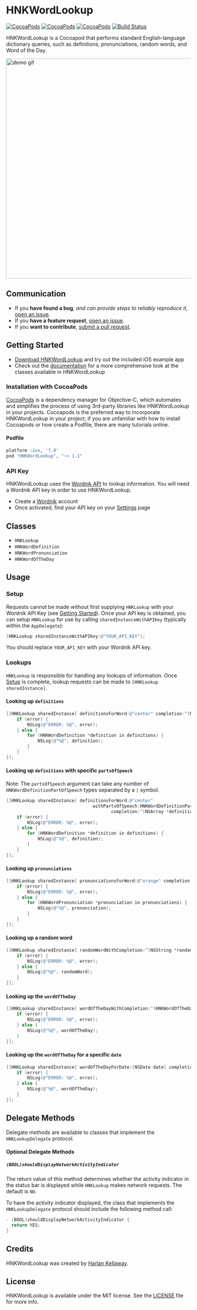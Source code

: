 # HNKWordLookup

[![CocoaPods](https://img.shields.io/cocoapods/v/HNKWordLookup.svg)](http://cocoapods.org/pods/HNKWordLookup)
[![CocoaPods](https://img.shields.io/cocoapods/l/HNKWordLookup.svg)](https://raw.githubusercontent.com/hkellaway/HNKWordLookup/master/LICENSE)
[![CocoaPods](https://img.shields.io/cocoapods/p/HNKWordLookup.svg)](http://cocoapods.org/pods/HNKWordLookup)
[![Build Status](https://travis-ci.org/hkellaway/HNKWordLookup.svg?branch=master)](https://travis-ci.org/hkellaway/HNKWordLookup)

HNKWordLookup is a Cocoapod that performs standard English-language dictionary queries, such as definitions, pronunciations, random words, and Word of the Day.

<img src="https://raw.githubusercontent.com/hkellaway/HNKWordLookup/develop/Demo/demo.gif" title="demo gif" height="600" />

## Communication

- If you **have found a bug**, _and can provide steps to reliably reproduce it_, [open an issue](https://github.com/hkellaway/HNKWordLookup/issues/new).
- If you **have a feature request**, [open an issue](https://github.com/hkellaway/HNKWordLookup/issues/new).
- If you **want to contribute**, [submit a pull request](https://github.com/hkellaway/HNKWordLookup/pulls).

## Getting Started

- [Download HNKWordLookup](https://github.com/hkellaway/HNKWordLookup/archive/master.zip) and try out the included iOS example app
- Check out the [documentation](http://cocoadocs.org/docsets/HNKWordLookup/) for a more comprehensive look at the classes available in HNKWordLookup

### Installation with CocoaPods

[CocoaPods](http://cocoapods.org) is a dependency manager for Objective-C, which automates and simplifies the process of using 3rd-party libraries like HNKWordLookup in your projects. Cocoapods is the preferred way to incorporate HNKWordLookup in your project; if you are unfamiliar with how to install Cocoapods or how create a Podfile, there are many tutorials online.

#### Podfile

```ruby
platform :ios, '7.0'
pod "HNKWordLookup", "~> 1.1"
```

### API Key

HNKWordLookup uses the [Wordnik API](http://developer.wordnik.com/docs.html) to lookup information. You will need a Wordnik API key in order to use HNKWordLookup.

* Create a [Wordnik](https://www.wordnik.com/signup) account
* Once activated, find your API key on your [Settings](https://www.wordnik.com/users/edit) page

## Classes

- `HNKLookup`
- `HNKWordDefinition`
- `HNKWordPronunciation`
- `HNKWordOfTheDay`

## Usage

### Setup

Requests cannot be made without first supplying `HNKLookup` with your Wordnik API Key (see [Getting Started](#getting-started)). Once your API key is obtained, you can setup `HNKLookup` for use by calling `sharedInstanceWithAPIKey` (typically within the `AppDelegate`):

```objective-c
[HNKLookup sharedInstanceWithAPIKey:@"YOUR_API_KEY"];
```

You should replace `YOUR_API_KEY` with your Wordnik API key.

### Lookups

`HNKLookup` is responsible for handling any lookups of information. Once [Setup](#setup) is complete, lookup requests can be made to `[HNKLookup sharedInstance]`.

#### Looking up `definitions`

```objective-c
[[HNKLookup sharedInstance] definitionsForWord:@"center" completion:^(NSArray *definitions, NSError *error) {
    if (error) {
        NSLog(@"ERROR: %@", error);
    } else {
        for (HNKWordDefinition *definition in definitions) {
	        NSLog(@"%@", definition);
		}
    }
}];
```

#### Looking up `definitions` with specific `partsOfSpeech`

Note: The `partsOfSpeech` argument can take any number of `HNKWordDefinitionPartOfSpeech` types separated by a `|` symbol.

```objective-c
[[HNKLookup sharedInstance] definitionsForWord:@"center" 
                                 withPartsOfSpeech:HNKWordDefinitionPartOfSpeechNoun | HNKWordDefinitionPartOfSpeechVerbTransitive
                                        completion:^(NSArray *definitions, NSError *error) {
    if (error) {
        NSLog(@"ERROR: %@", error);
    } else {
        for (HNKWordDefinition *definition in definitions) {
	        NSLog(@"%@", definition);
		}
    }
}];
```

#### Looking up `pronunciations`

```objective-c
[[HNKLookup sharedInstance] pronunciationsForWord:@"orange" completion:^(NSArray *pronunciations, NSError *error) {
    if (error) {
        NSLog(@"ERROR: %@", error);
    } else {
        for (HNKWordPronunciation *pronunciation in pronunciations) {
	        NSLog(@"%@", pronunciation);
		}
    }
}];
```

#### Looking up a random word

```objective-c
[[HNKLookup sharedInstance] randomWordWithCompletion:^(NSString *randomWord, NSError *error) {
    if (error) {
        NSLog(@"ERROR: %@", error);
    } else {
	    NSLog(@"%@", randomWord);
    }
}];
```

#### Looking up the `wordOfTheDay`

```objective-c
[[HNKLookup sharedInstance] wordOfTheDayWithCompletion:^(HNKWordOfTheDay *wordOfTheDay, NSError *error) {
    if (error) {
        NSLog(@"ERROR: %@", error);
    } else {
		NSLog(@"%@", wordOfTheDay);
    }
}];
```

#### Looking up the `wordOfTheDay` for a specific `date`

```objective-c
[[HNKLookup sharedInstance] wordOfTheDayForDate:[NSDate date] completion:^(HNKWordOfTheDay *wordOfTheDay, NSError *error) {
    if (error) {
        NSLog(@"ERROR: %@", error);
    } else {
		NSLog(@"%@", wordOfTheDay);
    }
}];
```

## Delegate Methods

Delegate methods are available to classes that implement the `HNKLookupDelegate` protocol.

#### Optional Delegate Methods

##### `(BOOL)shouldDisplayNetworkActivityIndicator`

The return value of this method determines whether the activity indicator in the status bar is displayed while `HNKLookup` makes network requests. The default is `NO`.

To have the activity indicator displayed, the class that implements the `HNKLookupDelegate` protocol should include the following method call:

```objective-c
- (BOOL)shouldDisplayNetworkActivityIndicator {
  return YES;
}
```

## Credits

HNKWordLookup was created by [Harlan Kellaway](http://harlankellaway.com).

## License

HNKWordLookup is available under the MIT license. See the [LICENSE](https://raw.githubusercontent.com/hkellaway/HNKWordLookup/master/LICENSE) file for more info.
